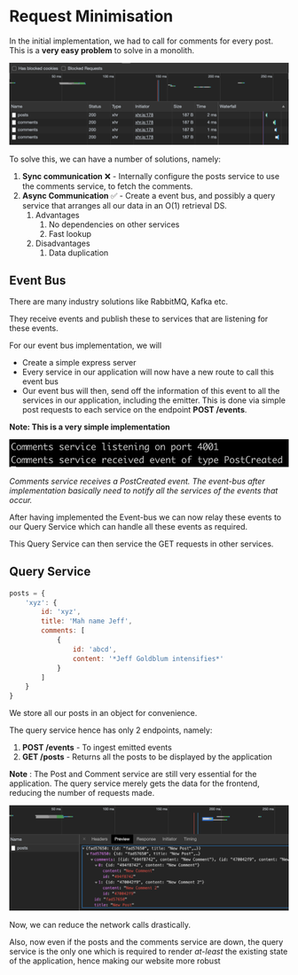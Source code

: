 # Request Minimisation

In the initial implementation, we had to call for comments for every post. This is a **very easy problem** to solve in a monolith.

![Multiple Requests for Monoliths](./images/Monolith_issue.png)

To solve this, we can have a number of solutions, namely:

1. **Sync communication** :x: - Internally configure the posts service to use the comments service, to fetch the comments. 
2. **Async Communication** :white_check_mark: - Create a event bus, and possibly a query service that arranges all our data in an O(1) retrieval DS. 
    1. Advantages
        1. No dependencies on other services
        2. Fast lookup
    2. Disadvantages
        1. Data duplication

## Event Bus

There are many industry solutions like RabbitMQ, Kafka etc.

They receive events and publish these to services that are listening for these events.

For our event bus implementation, we will

- Create a simple express server
- Every service in our application will now have a new route to call this event bus
- Our event bus will then, send off the information of this event to all the services in our application, including the emitter. This is done via simple post requests to each service on the endpoint **POST /events**.

**Note: This is a very simple implementation**

![Logs by the comment services](./images/Comment_service_logs.png)

_Comments service receives a PostCreated event. The event-bus after implementation basically need to notify all the services of the events that occur._

After having implemented the Event-bus we can now relay these events to our Query Service which can handle all these events as required.

This Query Service can then service the GET requests in other services.

## Query Service

```jsx
posts = {
	'xyz': {
		id: 'xyz',
		title: 'Mah name Jeff',
		comments: [
			{
				id: 'abcd',
				content: '*Jeff Goldblum intensifies*'
			}
		]
	}
}
```

We store all our posts in an object for convenience.

The query service hence has only 2 endpoints, namely:

1. **POST /events** - To ingest emitted events
2. **GET /posts** - Returns all the posts to be displayed by the application

**Note** : The Post and Comment service are still very essential for the application. The query service merely gets the data for the frontend, reducing the number of requests made.

![Screenshot of query service](images/Query_service.png 'Notice how the body contains all the data required to list content, without multiple requests')

Now, we can reduce the network calls drastically.

Also, now even if the posts and the comments service are down, the query service is the only one which is required to render *at-least* the existing state of the application, hence making our website more robust